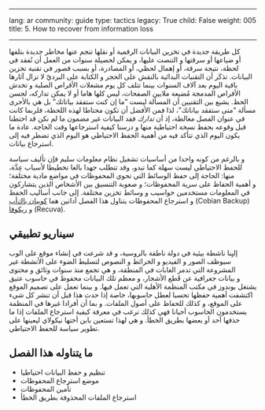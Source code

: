 

---

lang: ar
community: guide
type: tactics
legacy: True
child: False
weight: 005
title: 5. How to recover from information loss

---

<p>كل طريقة جديدة في تخزين البيانات الرقمية أو&nbsp;نقلها تنجم عنها مخاطر جديدة بتلفها أو&nbsp;ضياعها أو&nbsp;سرقتها و&nbsp;التنصت عليها، و&nbsp;يمكن لحصيلة سنوات من العمل أن تُفقد في لحظة، نتيجة سرقة، أو&nbsp;إهمال لحظي، أو&nbsp;المصادرة، أو&nbsp;بسبب قصور في تقنية تخزين البيانات. تذكَر أن التقنيات البدائية بالنقش على الحجر و&nbsp;الكتابة على البرديّ لا تزال آثارها باقية اليوم بعد آلاف السنوات بينما تتلف كل يوم مشغلات الأقراص الصلبة و&nbsp;تخدش الأقراص المدمجة مُضيعة ملايين الصفحات، ليس كلها هاما أو&nbsp;لا يمكن تداركه، لحسن الحظ. يشيع بين التقنيين أن المسألة ليست <q>ما إن كنت ستفقد بياناتك</q> بل هي بالأحرى مسألة <q>متى ستفقد بياناتك</q>، لذا فمن الأفضل أن تكون محتاطا لهذه اللحظة، فلربما كانت في عنوان الفصل مغالطة، إذ أن <em>تدارك</em> فقد البيانات غير مضمون ما لم نكن قد احتطنا قبل وقوعه بحفظ نسخة احتياطية منها و&nbsp;درسنا كيفية استرجاعها وقت الحاجة. عادة ما يكون اليوم الذي تتأكد فيه من أهمية الحفظ الاحتياطي هو اليوم الذي تضطر فيه إلى استرجاع بيانات.</p>

<p>و بالرغم من كونه واحدا من أساسيات تشغيل نظام معلومات سليم فإن تأليف سياسة للحفظ الاحتياطي ليست سهلة كما تبدو، وقد تتطلب جهدا بالغا تخطيطا لأسباب عِدَّة، منها: الحاجة إلى حفظ الوسائط التي تحوي المحفوظات في مواضع مادية مختلفة؛ و&nbsp;أهمية الحفاظ على سرية المحفوظات؛ و&nbsp;صعوبة التنسيق بين الأشخاص الذين يتشاركون في المعلومات مستخدمين حواسيب و&nbsp;وسائط تخزين مختلفة. إلى جانب أساليب الحفظ و&nbsp;استرجاع المحفوظات يتناول هذا الفصل أداتين هما <a href="/ar/cobianbackup">كوبيان باك‌أپ</a> (Cobian Backup) و&nbsp;<a href="recuva">ريكوفا</a> (Recuva).</p>

<div class="backgroundscenario">
<h2>سيناريو تطبيقي</h2>

<p><span class="actorname">إليِنا</span> ناشطة بيئية في دولة ناطقة بالروسية، و&nbsp;قد شرعت في إنشاء موقع على الوب سيوظف الصور و&nbsp;الفيديو و&nbsp;الخرائط و&nbsp;النصوص لتسليط الضوء على الأنشطة غير المشروعة التي تدمر الغابات في المنطقة، و&nbsp;هي تجمع منذ سنوات وثائق و&nbsp;محتوى و&nbsp;بيانات جغرافية عن قَطع الأشجار، و&nbsp;معظم تلك البيانات محفوظ في حاسوب عتيق يشتغل بوندوز في مكتب المنظمة الأهلية التي تعمل فيها. و&nbsp;بينما تعمل على تصميم الموقع اكتشفت أهمية حفظها تحسبا لعطل حاسوبها، خاصة إذا حدث هذا قبل أن تنشر كل شيء على الموقع، و&nbsp;كذلك للحفاظ على أصول الملفات. و&nbsp;بما أن أفرادا غيرها في المنظمة يستخدمون الحاسوب أحيانا فهي كذلك ترغب في معرفة كيفية استرجاع الملفات إذا ما حذفها أحد أو&nbsp;بعضها بطريق الخطأ. و&nbsp;هي لهذا تستعين بابن أختها <span class="actorname">نيكولاي</span> ليعينها على تطوير سياسة للحفظ الاحتياطي.</p>
</div>

<h2>ما يتناوله هذا الفصل</h2>

<ul>
	<li>تنظيم و&nbsp;حفظ البيانات احتياطيا</li>
	<li>موضع استرجاع المحفوظات</li>
	<li>تأمين المحفوظات</li>
	<li>استرجاع الملفات المحذوفة بطريق الخطأ</li>
</ul>


